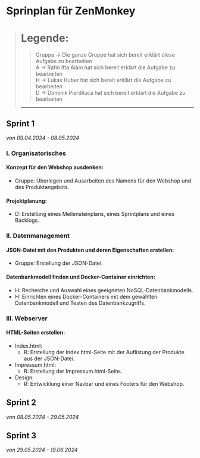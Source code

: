 # Sprinplan für ZenMonkey
> # Legende:<br>
>>Gruppe -> Die ganze Gruppe hat sich bereit erklärt diese Aufgabe zu bearbeiten<br>
>>A -> Rafin Ifta Alam hat sich bereit erklärt die Aufgabe zu bearbeiten<br>
>>H -> Lukas Huber hat sich bereit erklärt die Aufgabe zu bearbeiten<br>
>>D -> Dominik Pierdiluca hat sich bereit erklärt die Aufgabe zu bearbeiten
> ___


## Sprint 1
*von 09.04.2024 - 08.05.2024*
### I. Organisatorisches
#### Konzept für den Webshop ausdenken:
- Gruppe: Überlegen und Ausarbeiten des Namens für den Webshop und des Produktangebots.
#### Projektplanung:
- D: Erstellung eines Meilensteinplans, eines Sprintplans und eines Backlogs.

### II. Datenmanagement
#### JSON-Datei mit den Produkten und deren Eigenschaften erstellen:
- Gruppe: Erstellung der JSON-Datei.
#### Datenbankmodell finden und Docker-Container einrichten:
- H: Recherche und Auswahl eines geeigneten NoSQL-Datenbankmodells.
- H: Einrichten eines Docker-Containers mit dem gewählten Datenbankmodell und Testen des Datenbankzugriffs.

### III. Webserver
#### HTML-Seiten erstellen:
- Index.html:
    - R: Erstellung der Index.html-Seite mit der Auflistung der Produkte aus der JSON-Datei.
- Impressum.html:
    - R: Erstellung der Impressum.html-Seite.
- Design:
    - R: Entwicklung einer Navbar und eines Footers für den Webshop.

## Sprint 2
*von 08.05.2024 - 29.05.2024*

## Sprint 3
*von 29.05.2024 - 19.06.2024*